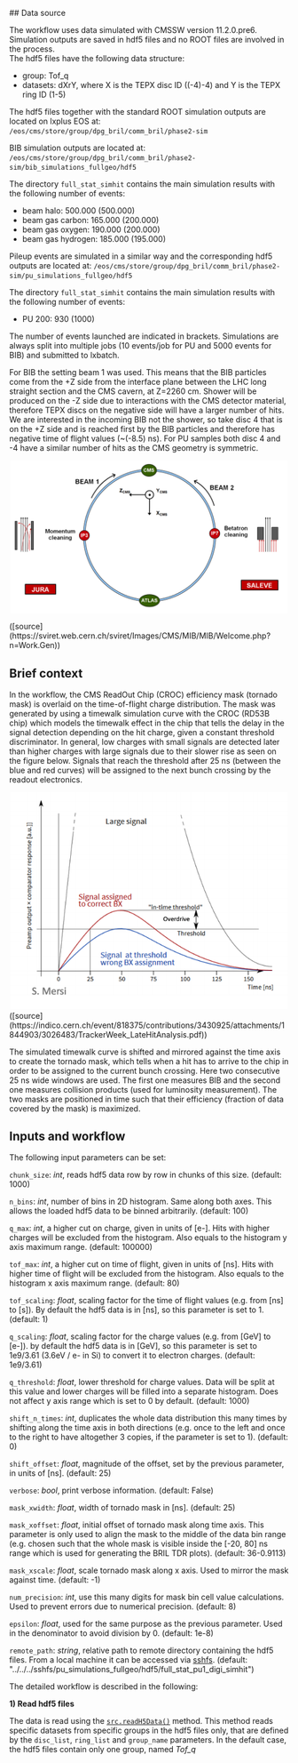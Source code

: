 ## Data source

The workflow uses data simulated with CMSSW version 11.2.0.pre6. <br>
Simulation outputs are saved in hdf5 files and no ROOT files are involved in the process. <br>
The hdf5 files have the following data structure: <br>

- group: Tof_q <br>
- datasets: dXrY, where X is the TEPX disc ID ((-4)-4) and Y is the TEPX ring ID (1-5) <br>

The hdf5 files together with the standard ROOT simulation outputs are located on lxplus EOS at: <br>
`/eos/cms/store/group/dpg_bril/comm_bril/phase2-sim`

BIB simulation outputs are located at: <br>
`/eos/cms/store/group/dpg_bril/comm_bril/phase2-sim/bib_simulations_fullgeo/hdf5`

The directory `full_stat_simhit` contains the main simulation results with the following number of events: <br>

- beam halo: 500.000 (500.000)
- beam gas carbon: 165.000 (200.000)
- beam gas oxygen: 190.000 (200.000)
- beam gas hydrogen: 185.000 (195.000)

Pileup events are simulated in a similar way and the corresponding hdf5 outputs are located at:
`/eos/cms/store/group/dpg_bril/comm_bril/phase2-sim/pu_simulations_fullgeo/hdf5`

The directory `full_stat_simhit` contains the main simulation results with the following number of events: <br>

- PU 200: 930 (1000)

The number of events launched are indicated in brackets. Simulations are always split into multiple jobs (10 events/job for PU and 5000 events for BIB) and submitted to lxbatch. <br>

For BIB the setting beam 1 was used. This means that the BIB particles come from the +Z side from the interface plane between the LHC long straight section and the CMS cavern, at Z=2260 cm. Shower will be produced on the -Z side due to interactions with the CMS detector material, therefore TEPX discs on the negative side will have a larger number of hits. We are interested in the incoming BIB not the shower, so take disc 4 that is on the +Z side and is reached first by the BIB particles and therefore has negative time of flight values (~(-8.5) ns). For PU samples both disc 4 and -4 have a similar number of hits as the CMS geometry is symmetric. <br>
<p align="center">

<img src="images/LHC.png" width="500" align="center">
</p>
([source](https://sviret.web.cern.ch/sviret/Images/CMS/MIB/MIB/Welcome.php?n=Work.Gen))


## Brief context

In the workflow, the CMS ReadOut Chip (CROC) efficiency mask (tornado mask) is overlaid on the time-of-flight charge distribution. The mask was generated by using a timewalk simulation curve with the CROC (RD53B chip) which models the timewalk effect in the chip that tells the delay in the signal detection depending on the hit charge, given a constant threshold discriminator. In general, low charges with small signals are detected later than higher charges with large signals due to their slower rise as seen on the figure below. Signals that reach the threshold after 25 ns (between the blue and red curves) will be assigned to the next bunch crossing by the readout electronics. <br>
<div align="center">
<img src="images/timewalk.png" width="500" /> <br>
</div>
([source](https://indico.cern.ch/event/818375/contributions/3430925/attachments/1844903/3026483/TrackerWeek_LateHitAnalysis.pdf))

The simulated timewalk curve is shifted and mirrored against the time axis to create the tornado mask, which tells when a hit has to arrive to the chip in order to be assigned to the current bunch crossing. Here two consecutive 25 ns wide windows are used. The first one measures BIB and the second one measures collision products (used for luminosity measurement). The two masks are positioned in time such that their efficiency (fraction of data covered by the mask) is maximized.

## Inputs and workflow

The following input parameters can be set:

`chunk_size`: _int_, reads hdf5 data row by row in chunks of this size. (default: 1000)

`n_bins`: _int_, number of bins in 2D histogram. Same along both axes. This allows the loaded hdf5 data to be binned arbitrarily. (default: 100)

`q_max`: _int_, a higher cut on charge, given in units of [e-]. Hits with higher charges will be excluded from the histogram. Also equals to the histogram y axis maximum range. (default: 100000)

`tof_max`: _int_, a higher cut on time of flight, given in units of [ns]. Hits with higher time of flight will be excluded from the histogram. Also equals to the histogram x axis maximum range. (default: 80)

`tof_scaling`: _float_, scaling factor for the time of flight values (e.g. from [ns] to [s]). By default the hdf5 data is in [ns], so this parameter is set to 1. (default: 1)

`q_scaling`: _float_, scaling factor for the charge values (e.g. from [GeV] to [e-]). by default the hdf5 data is in [GeV], so this parameter is set to 1e9/3.61 (3.6eV / e- in Si) to convert it to electron charges. (default: 1e9/3.61)

`q_threshold`: _float_, lower threshold for charge values. Data will be split at this value and lower charges will be filled into a separate histogram. Does not affect y axis range which is set to 0 by default. (default: 1000)

`shift_n_times`: _int_, duplicates the whole data distribution this many times by shifting along the time axis in both directions (e.g. once to the left and once to the right to have altogether 3 copies, if the parameter is set to 1). (default: 0)

`shift_offset`: _float_, magnitude of the offset, set by the previous parameter, in units of [ns]. (default: 25)

`verbose`: _bool_, print verbose information. (default: False)

`mask_xwidth`: _float_, width of tornado mask in [ns]. (default: 25)

`mask_xoffset`: _float_, initial offset of tornado mask along time axis. This parameter is only used to align the mask to the middle of the data bin range (e.g. chosen such that the whole mask is visible inside the [-20, 80] ns range which is used for generating the BRIL TDR plots). (default: 36-0.9113)

`mask_xscale`: _float_, scale tornado mask along x axis. Used to mirror the mask against time. (default: -1)

`num_precision`: _int_, use this many digits for mask bin cell value calculations. Used to prevent errors due to numerical precision. (default: 8)

`epsilon`: _float_, used for the same purpose as the previous parameter. Used in the denominator to avoid division by 0. (default: 1e-8)

`remote_path`: _string_, relative path to remote directory containing the hdf5 files. From a local machine it can be accessed via [sshfs](https://www.digitalocean.com/community/tutorials/how-to-use-sshfs-to-mount-remote-file-systems-over-ssh). (default: "../../../sshfs/pu_simulations_fullgeo/hdf5/full_stat_pu1_digi_simhit")

The detailed workflow is described in the following:

__1) Read hdf5 files__

The data is read using the [`src.readH5Data()`](https://gitlab.cern.ch/pkicsiny/mib_rates/-/blob/master/src.py#L5) method. This method reads specific datasets from specific groups in the hdf5 files only, that are defined by the `disc_list`, `ring_list` and `group_name` parameters. In the default case, the hdf5 files contain only one group, named _Tof_q_


